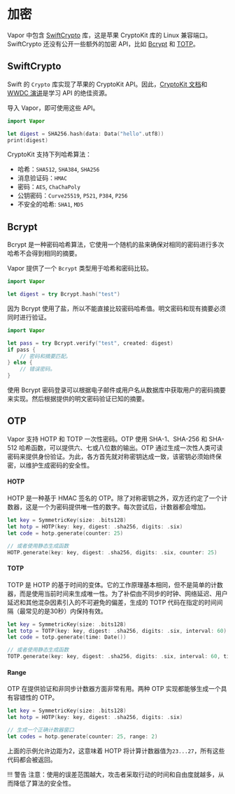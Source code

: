 # 加密

Vapor 中包含 [SwiftCrypto](https://github.com/apple/swift-crypto/) 库，这是苹果 CryptoKit 库的 Linux 兼容端口。SwiftCrypto 还没有公开一些额外的加密 API，比如 [Bcrypt](https://en.wikipedia.org/wiki/Bcrypt) 和 [TOTP](https://en.wikipedia.org/wiki/Time-based_One-time_Password_algorithm)。

## SwiftCrypto

Swift 的 `Crypto` 库实现了苹果的 CryptoKit API。因此，[CryptoKit 文档](https://developer.apple.com/documentation/cryptokit)和 [WWDC 演讲](https://developer.apple.com/videos/play/wwdc2019/709)是学习 API 的绝佳资源。

导入 Vapor，即可使用这些 API。

```swift
import Vapor

let digest = SHA256.hash(data: Data("hello".utf8))
print(digest)
```

CryptoKit 支持下列哈希算法：

- 哈希：`SHA512`, `SHA384`, `SHA256`
- 消息验证码：`HMAC`
- 密码：`AES`, `ChaChaPoly`
- 公钥密码：`Curve25519`, `P521`, `P384`, `P256`
- 不安全的哈希: `SHA1`, `MD5`

## Bcrypt

Bcrypt 是一种密码哈希算法，它使用一个随机的盐来确保对相同的密码进行多次哈希不会得到相同的摘要。

Vapor 提供了一个 `Bcrypt` 类型用于哈希和密码比较。

```swift
import Vapor

let digest = try Bcrypt.hash("test")
```

因为 Bcrypt 使用了盐，所以不能直接比较密码哈希值。明文密码和现有摘要必须同时进行验证。

```swift
import Vapor

let pass = try Bcrypt.verify("test", created: digest)
if pass {
	// 密码和摘要匹配。
} else {
	// 错误密码。
}
```

使用 Bcrypt 密码登录可以根据电子邮件或用户名从数据库中获取用户的密码摘要来实现。然后根据提供的明文密码验证已知的摘要。

## OTP

Vapor 支持 HOTP 和 TOTP 一次性密码。OTP 使用 SHA-1、SHA-256 和 SHA-512 哈希函数，可以提供六、七或八位数的输出。OTP 通过生成一次性人类可读密码来提供身份验证。为此，各方首先就对称密钥达成一致，该密钥必须始终保密，以维护生成密码的安全性。

#### HOTP

HOTP 是一种基于 HMAC 签名的 OTP。除了对称密钥之外，双方还约定了一个计数器，这是一个为密码提供唯一性的数字。每次尝试后，计数器都会增加。

```swift
let key = SymmetricKey(size: .bits128)
let hotp = HOTP(key: key, digest: .sha256, digits: .six)
let code = hotp.generate(counter: 25)

// 或者使用静态生成函数
HOTP.generate(key: key, digest: .sha256, digits: .six, counter: 25)
```

#### TOTP

TOTP 是 HOTP 的基于时间的变体。它的工作原理基本相同，但不是简单的计数器，而是使用当前时间来生成唯一性。为了补偿由不同步的时钟、网络延迟、用户延迟和其他混杂因素引入的不可避免的偏差，生成的 TOTP 代码在指定的时间间隔（最常见的是30秒）内保持有效。

```swift
let key = SymmetricKey(size: .bits128)
let totp = TOTP(key: key, digest: .sha256, digits: .six, interval: 60)
let code = totp.generate(time: Date())

// 或者使用静态生成函数
TOTP.generate(key: key, digest: .sha256, digits: .six, interval: 60, time: Date())
```

#### Range

OTP 在提供验证和非同步计数器方面非常有用。两种 OTP 实现都能够生成一个具有容错性的 OTP。

```swift
let key = SymmetricKey(size: .bits128)
let hotp = HOTP(key: key, digest: .sha256, digits: .six)

// 生成一个正确计数器窗口
let codes = hotp.generate(counter: 25, range: 2)
```

上面的示例允许边距为2，这意味着 HOTP 将计算计数器值为`23...27`，所有这些代码都会被返回。

!!! 警告
	注意：使用的误差范围越大，攻击者采取行动的时间和自由度就越多，从而降低了算法的安全性。
